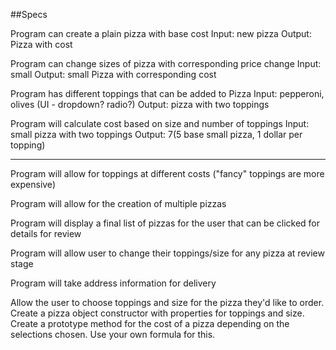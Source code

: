 ##Specs

Program can create a plain pizza with base cost
Input: new pizza
Output: Pizza with cost

Program can change sizes of pizza with corresponding price change
Input: small
Output: small Pizza with corresponding cost

Program has different toppings that can be added to Pizza
Input: pepperoni, olives (UI - dropdown? radio?)
Output: pizza with two toppings

Program will calculate cost based on size and number of toppings
Input: small pizza with two toppings
Output: $7 ($5 base small pizza, 1 dollar per topping)

---
Program will allow for toppings at different costs ("fancy" toppings are more expensive)

Program will allow for the creation of multiple pizzas

Program will display a final list of pizzas for the user that can be clicked for details for review

Program will allow user to change their toppings/size for any pizza at review stage

Program will take address information for delivery




Allow the user to choose toppings and size for the pizza they'd like to order.
Create a pizza object constructor with properties for toppings and size.
Create a prototype method for the cost of a pizza depending on the selections chosen. Use your own formula for this.

